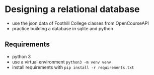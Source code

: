 # Designing a relational database

- use the json data of Foothill College classes from OpenCourseAPI
- practice building a database in sqlite and python

## Requirements

- python 3 
- use a virtual environment `python3 -m venv venv`
- install requirements with `pip install -r requirements.txt`
